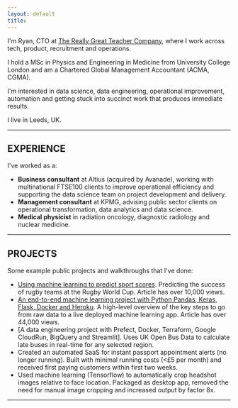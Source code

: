 ```yaml
---
layout: default
title: 
---
```


I'm Ryan, CTO at [The Really Great Teacher Company](https://reallygreatteachers.com/), where I work across tech, product, recruitment and operations. 

I hold a MSc in Physics and Engineering in Medicine from University College London and am a Chartered Global Management Accountant (ACMA, CGMA).

I'm interested in data science, data engineering, operational improvement, automation and getting stuck into succinct work that produces immediate results.

I live in Leeds, UK.

---

## EXPERIENCE
I've worked as a:
- **Business consultant** at Altius (acquired by Avanade), working with multinational FTSE100 clients to improve operational efficiency and supporting the data science team on project development and delivery.
- **Management consultant** at KPMG, advising public sector clients on operational transformation, data analytics and data science.
- **Medical physicist** in radiation oncology, diagnostic radiology and nuclear medicine. 

---

## PROJECTS
Some example public projects and walkthroughs that I've done:
- [Using machine learning to predict sport scores](https://medium.com/towards-data-science/using-machine-learning-to-predict-sport-scores-a-rugby-world-cup-example-f699fd552673). Predicting the success of rugby teams at the Rugby World Cup. Article has over 10,000 views.
- [An end-to-end machine learning project with Python Pandas, Keras, Flask, Docker and Heroku](https://medium.com/towards-data-science/an-end-to-end-machine-learning-project-with-python-pandas-keras-flask-docker-and-heroku-c987018c42c7). A high-level overview of the key steps to go from raw data to a live deployed machine learning app. Article has over 44,000 views. 
- [A data engineering project with Prefect, Docker, Terraform, Google CloudRun, BigQuery and Streamlit]. Uses UK Open Bus Data to calculate late buses in real-time for any selected region.
- Created an automated SaaS for instant passport appointment alerts (no longer running). Built with minimal running costs (<£5 per month) and received first paying customers within first two weeks.
- Used machine learning (Tensorflow) to automatically crop headshot images relative to face location. Packaged as desktop app, removed the need for manual image cropping and increased output by factor 8x.

---